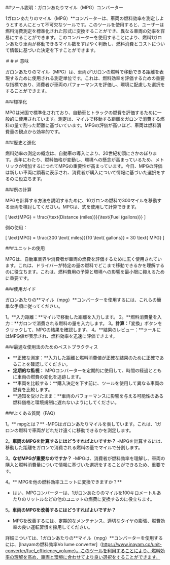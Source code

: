##ツール説明：ガロンあたりマイル（MPG）コンバーター

1ガロンあたりのマイル（MPG）**コンバーターは、車両の燃料効率を測定しようとする人にとって不可欠なツールです。このツールを使用すると、ユーザーは燃料消費測定を標準化された形式に変換することができ、異なる車両の効率を容易にすることができます。このコンバーターを使用することにより、燃料1ガロンあたり車両が移動できるマイル数をすばやく判断し、燃料消費とコストについて情報に基づいた決定を下すことができます。

＃＃＃ 意味

ガロンあたりのマイル（MPG）は、車両が1ガロンの燃料で移動できる距離を表現するために使用される測定単位です。これは、燃料効率を評価するための重要な指標であり、消費者が車両のパフォーマンスを評価し、環境に配慮した選択をすることができます。

###標準化

MPGは米国で標準化されており、自動車とトラックの燃費を評価するために一般的に使用されています。測定は、マイルで移動する距離をガロンで消費する燃料の量で割った距離に基づいています。MPGの評価が高いほど、車両は燃料消費量の観点から効率的です。

###歴史と進化

燃料効率の測定の概念は、自動車の導入により、20世紀初頭にさかのぼります。長年にわたり、燃料価格が変動し、環境への懸念が高まっているため、メトリックが増加するにつれてMPGの重要性が高まっています。今日、MPGの評価は新しい車両に顕著に表示され、消費者が購入について情報に基づいた選択をするのに役立ちます。

###例の計算

MPGを計算する方法を説明するために、10ガロンの燃料で300マイルを移動する車両を検討してください。MPGは、式を使用して計算できます。

\[ \text{MPG} = \frac{\text{Distance (miles)}}{\text{Fuel (gallons)}} \]

例の使用：

\[ \text{MPG} = \frac{300 \text{ miles}}{10 \text{ gallons}} = 30 \text{ MPG} \]

###ユニットの使用

MPGは、自動車業界や消費者が車両の燃費を評価するために広く使用されています。これは、ドライバーが特定の量の燃料でどこまで移動できるかを理解するのに役立ちます。これは、燃料費用の予算と環境への影響を最小限に抑えるために重要です。

###使用ガイド

ガロンあたりの**マイル（mpg）**コンバーターを使用するには、これらの簡単な手順に従ってください。

1。**入力距離：**マイルで移動した距離を入力します。
2。**燃料消費量を入力：**ガロンで消費される燃料の量を入力します。
3。**計算：**「変換」ボタンをクリックして、MPGの結果を確認します。
4。**結果のレビュー：**ツールにはMPG値が表示され、燃料効率を迅速に評価できます。

###最適な使用法のためのベストプラクティス

-  **正確な測定：**入力した距離と燃料消費値が正確な結果のために正確であることを確認してください。
-  **定期的な監視：** MPGコンバーターを定期的に使用して、時間の経過とともに車両の燃費の変化を追跡します。
-  **車両を比較する：**購入決定を下す前に、ツールを使用して異なる車両の燃費を比較します。
-  **通知を受けたまま：**車両のパフォーマンスに影響を与える可能性のある燃料価格と環境規制に遅れないようにしてください。

###よくある質問（FAQ）

1。** mpgとは？**
-MPGはガロンあたりマイルを表しています。これは、1ガロンの燃料で車両がどれだけ遠くに移動できるかを測定します。

2。**車両のMPGを計算するにはどうすればよいですか？**
-MPGを計算するには、移動した距離をガロンで消費される燃料の量でマイルで分割します。

3。**なぜMPGが重要なのですか？**
-MPGは、消費者が燃料効率を理解し、車両の購入と燃料消費量について情報に基づいた選択をすることができるため、重要です。

4。** MPGを他の燃料効率ユニットに変換できますか？**
- はい、MPGコンバーターは、1ガロンあたりのマイルを100キロメートルあたりのリットルなどの他のユニットの燃費に変換するのに役立ちます。

5。**車両のMPGを改善するにはどうすればよいですか？**
-  MPGを改善するには、定期的なメンテナンス、適切なタイヤの膨張、燃費効率の良い運​​転習慣を採用してください。

詳細については、1ガロンあたりの**マイル（mpg）**コンバーターを使用するには、[Inayamの燃料効率Vo lume converter]（https://www.inayam.co/unit-converter/fuel_efficiency_volume）。このツールを利用することにより、燃料効率の理解を高め、車両と環境に合わせてより良い選択をすることができます。